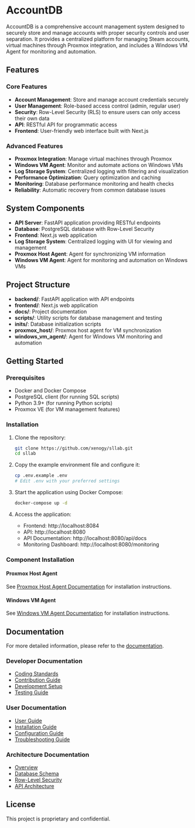 # AccountDB

AccountDB is a comprehensive account management system designed to securely store and manage accounts with proper security controls and user separation. It provides a centralized platform for managing Steam accounts, virtual machines through Proxmox integration, and includes a Windows VM Agent for monitoring and automation.

## Features

### Core Features
- **Account Management**: Store and manage account credentials securely
- **User Management**: Role-based access control (admin, regular user)
- **Security**: Row-Level Security (RLS) to ensure users can only access their own data
- **API**: RESTful API for programmatic access
- **Frontend**: User-friendly web interface built with Next.js

### Advanced Features
- **Proxmox Integration**: Manage virtual machines through Proxmox
- **Windows VM Agent**: Monitor and automate actions on Windows VMs
- **Log Storage System**: Centralized logging with filtering and visualization
- **Performance Optimization**: Query optimization and caching
- **Monitoring**: Database performance monitoring and health checks
- **Reliability**: Automatic recovery from common database issues

## System Components

- **API Server**: FastAPI application providing RESTful endpoints
- **Database**: PostgreSQL database with Row-Level Security
- **Frontend**: Next.js web application
- **Log Storage System**: Centralized logging with UI for viewing and management
- **Proxmox Host Agent**: Agent for synchronizing VM information
- **Windows VM Agent**: Agent for monitoring and automation on Windows VMs

## Project Structure

- **backend/**: FastAPI application with API endpoints
- **frontend/**: Next.js web application
- **docs/**: Project documentation
- **scripts/**: Utility scripts for database management and testing
- **inits/**: Database initialization scripts
- **proxmox_host/**: Proxmox host agent for VM synchronization
- **windows_vm_agent/**: Agent for Windows VM monitoring and automation

## Getting Started

### Prerequisites

- Docker and Docker Compose
- PostgreSQL client (for running SQL scripts)
- Python 3.9+ (for running Python scripts)
- Proxmox VE (for VM management features)

### Installation

1. Clone the repository:
   ```bash
   git clone https://github.com/xenogy/sllab.git
   cd sllab
   ```

2. Copy the example environment file and configure it:
   ```bash
   cp .env.example .env
   # Edit .env with your preferred settings
   ```

3. Start the application using Docker Compose:
   ```bash
   docker-compose up -d
   ```

4. Access the application:
   - Frontend: http://localhost:8084
   - API: http://localhost:8080
   - API Documentation: http://localhost:8080/api/docs
   - Monitoring Dashboard: http://localhost:8080/monitoring

### Component Installation

#### Proxmox Host Agent
See [Proxmox Host Agent Documentation](proxmox_host/README.md) for installation instructions.

#### Windows VM Agent
See [Windows VM Agent Documentation](windows_vm_agent/README.md) for installation instructions.

## Documentation

For more detailed information, please refer to the [documentation](docs/README.md).

### Developer Documentation
- [Coding Standards](docs/developer_guides/coding_standards.md)
- [Contribution Guide](docs/developer_guides/contribution_guide.md)
- [Development Setup](docs/developer_guides/development_setup.md)
- [Testing Guide](docs/developer_guides/testing_guide.md)

### User Documentation
- [User Guide](docs/user_guides/user_guide.md)
- [Installation Guide](docs/user_guides/installation_guide.md)
- [Configuration Guide](docs/user_guides/configuration_guide.md)
- [Troubleshooting Guide](docs/user_guides/troubleshooting_guide.md)

### Architecture Documentation
- [Overview](docs/architecture/overview.md)
- [Database Schema](docs/database/schema.md)
- [Row-Level Security](docs/database/row_level_security.md)
- [API Architecture](docs/architecture/api_architecture.md)

## License

This project is proprietary and confidential.
